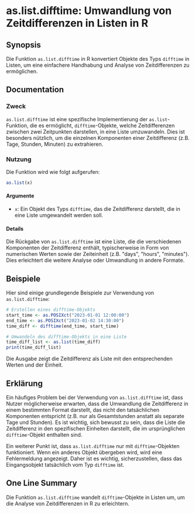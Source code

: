 <!--
Meta Description: # as.list.difftime: Umwandlung von Zeitdifferenzen in Listen in R ## Synopsis Die Funktion `as.list.difftime` in R konvertiert Objekte des Typs `difft...
Meta Keywords: die, difftime, list, ist, von
-->

# as.list.difftime: Umwandlung von Zeitdifferenzen in Listen in R

## Synopsis
Die Funktion `as.list.difftime` in R konvertiert Objekte des Typs `difftime` in Listen, um eine einfachere Handhabung und Analyse von Zeitdifferenzen zu ermöglichen.

## Documentation
### Zweck
`as.list.difftime` ist eine spezifische Implementierung der `as.list`-Funktion, die es ermöglicht, `difftime`-Objekte, welche Zeitdifferenzen zwischen zwei Zeitpunkten darstellen, in eine Liste umzuwandeln. Dies ist besonders nützlich, um die einzelnen Komponenten einer Zeitdifferenz (z.B. Tage, Stunden, Minuten) zu extrahieren.

### Nutzung
Die Funktion wird wie folgt aufgerufen:

```R
as.list(x)
```

#### Argumente
- `x`: Ein Objekt des Typs `difftime`, das die Zeitdifferenz darstellt, die in eine Liste umgewandelt werden soll.

#### Details
Die Rückgabe von `as.list.difftime` ist eine Liste, die die verschiedenen Komponenten der Zeitdifferenz enthält, typischerweise in Form von numerischen Werten sowie der Zeiteinheit (z.B. "days", "hours", "minutes"). Dies erleichtert die weitere Analyse oder Umwandlung in andere Formate.

## Beispiele
Hier sind einige grundlegende Beispiele zur Verwendung von `as.list.difftime`:

```R
# Erstellen eines difftime-Objekts
start_time <- as.POSIXct("2023-01-01 12:00:00")
end_time <- as.POSIXct("2023-01-02 14:30:00")
time_diff <- difftime(end_time, start_time)

# Umwandeln des difftime-Objekts in eine Liste
time_diff_list <- as.list(time_diff)
print(time_diff_list)
```

Die Ausgabe zeigt die Zeitdifferenz als Liste mit den entsprechenden Werten und der Einheit.

## Erklärung
Ein häufiges Problem bei der Verwendung von `as.list.difftime` ist, dass Nutzer möglicherweise erwarten, dass die Umwandlung die Zeitdifferenz in einem bestimmten Format darstellt, das nicht den tatsächlichen Komponenten entspricht (z.B. nur als Gesamtstunden anstatt als separate Tage und Stunden). Es ist wichtig, sich bewusst zu sein, dass die Liste die Zeitdifferenz in den spezifischen Einheiten darstellt, die im ursprünglichen `difftime`-Objekt enthalten sind.

Ein weiterer Punkt ist, dass `as.list.difftime` nur mit `difftime`-Objekten funktioniert. Wenn ein anderes Objekt übergeben wird, wird eine Fehlermeldung angezeigt. Daher ist es wichtig, sicherzustellen, dass das Eingangsobjekt tatsächlich vom Typ `difftime` ist.

## One Line Summary
Die Funktion `as.list.difftime` wandelt `difftime`-Objekte in Listen um, um die Analyse von Zeitdifferenzen in R zu erleichtern.